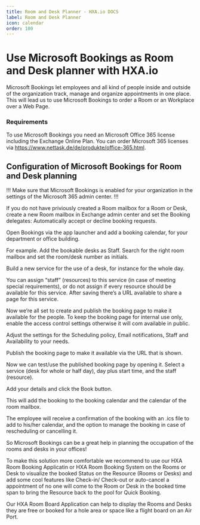 ```yaml
---
title: Room and Desk Planner - HXA.io DOCS
label: Room and Desk Planner
icon: calendar
order: 100
---
```

# Use Microsoft Bookings as Room and Desk planner with HXA.io

Microsoft Bookings let employees and all kind of people inside and outside of the organization track, manage and organize appointments in one place. This will lead us to use Microsoft Bookings to order a Room or an Workplace over a Web Page.

### Requirements

To use Microsoft Bookings you need an Microsoft Office 365 license including the Exchange Online Plan. You can order Microsoft 365 licenses via https://www.nettask.de/de/produkte/office-365.html.

## Configuration of Microsoft Bookings for Room and Desk planning

!!!
Make sure that Microsoft Bookings is enabled for your organization in the settings of the Microsoft 365 admin center.
!!!

If you do not have priviously created a Room mailbox for a Room or Desk, create a new Room mailbox in Exchange admin center and set the Booking delegates: Automatically accept or decline booking requests.

Open Bookings via the app launcher and add a booking calendar, for your department or office building.

For example. Add the bookable desks as Staff. Search for the right room mailbox and set the room/desk number as initials.

Build a new service for the use of a desk, for instance for the whole day.

You can assign “staff” (resources) to this service (in case of meeting special requirements), or do not assign if every resource should be available for this service. After saving there’s a URL available to share a page for this service.

Now we’re all set to create and publish the booking page to make it available for the people. To keep the booking page for internal use only, enable the access control settings otherwise it will com available in public.

Adjust the settings for the Scheduling policy, Email notifications, Staff and Availability to your needs.

Publish the booking page to make it available via the URL that is shown.

Now we can test/use the published booking page by opening it.
Select a service (desk for whole or half day), day plus start time, and the staff (resource).

Add your details and click the Book button.

This will add the booking to the booking calendar and the calendar of the room mailbox.

The employee will receive a confirmation of the booking with an .ics file to add to his/her calendar, and the option to manage the booking in case of rescheduling or cancelling it.

So Microsoft Bookings can be a great help in planning the occupation of the rooms and desks in your offices!

To make this solution more comfortable we recommend to use our HXA Room Booking Applicatin or HXA Room Booking System on the Rooms or Desk to visualize the booked Status on the Resource (Rooms or Desks) and add some cool features like Check-in/ Check-out or auto-cancel a appointment of no one will come to the Room or Desk in the booked time span to bring the Resource back to the pool for Quick Booking.

Our HXA Room Board Application can help to display the Rooms and Desks they are free or booked for a hole area or space like a flight board on an Air Port.
